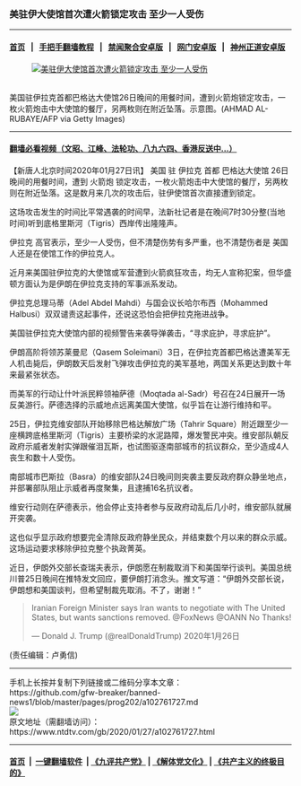 ### 美驻伊大使馆首次遭火箭锁定攻击 至少一人受伤
------------------------

#### [首页](https://github.com/gfw-breaker/banned-news1/blob/master/README.md) &nbsp;&nbsp;|&nbsp;&nbsp; [手把手翻墙教程](https://github.com/gfw-breaker/guides/wiki) &nbsp;&nbsp;|&nbsp;&nbsp; [禁闻聚合安卓版](https://github.com/gfw-breaker/bn-android) &nbsp;&nbsp;|&nbsp;&nbsp; [网门安卓版](https://github.com/oGate2/oGate) &nbsp;&nbsp;|&nbsp;&nbsp; [神州正道安卓版](https://github.com/SzzdOgate/update) 



<div><div class="featured_image">
 <a href="https://i.ntdtv.com/assets/uploads/2020/01/GettyImages-1191131956.jpg" target="_blank">
  <figure>
   <img alt="美驻伊大使馆首次遭火箭锁定攻击 至少一人受伤" src="https://i.ntdtv.com/assets/uploads/2020/01/GettyImages-1191131956-800x450.jpg"/>
  </figure><br/>
 </a>
 <span class="caption">
  美国驻伊拉克首都巴格达大使馆26日晚间的用餐时间，遭到火箭炮锁定攻击，一枚火箭炮击中大使馆的餐厅，另两枚则在附近坠落。示意图。(AHMAD AL-RUBAYE/AFP via Getty Images)
 </span>
</div>
</div><hr/>

#### [翻墙必看视频（文昭、江峰、法轮功、八九六四、香港反送中...）](http://167.172.214.107/home.html)

<div><div class="post_content" itemprop="articleBody">
 <p>
  【新唐人北京时间2020年01月27日讯】
  <ok href="https://www.ntdtv.com/gb/美国.htm">
   美国
  </ok>
  驻
  <ok href="https://www.ntdtv.com/gb/伊拉克.htm">
   伊拉克
  </ok>
  首都
  <ok href="https://www.ntdtv.com/gb/巴格达大使馆.htm">
   巴格达大使馆
  </ok>
  26日晚间的用餐时间，遭到
  <ok href="https://www.ntdtv.com/gb/火箭炮.htm">
   火箭炮
  </ok>
  锁定攻击，一枚火箭炮击中大使馆的餐厅，另两枚则在附近坠落。这是数月来几次的攻击后，驻伊使馆首次直接遭到锁定。
 </p>
 <p>
  这场攻击发生的时间比平常遇袭的时间早，法新社记者是在晚间7时30分整(当地时间)听到底格里斯河（Tigris）西岸传出隆隆声。
 </p>
 <p>
  <ok href="https://www.ntdtv.com/gb/伊拉克.htm">
   伊拉克
  </ok>
  高官表示，至少一人受伤，但不清楚伤势有多严重，也不清楚伤者是
  <ok href="https://www.ntdtv.com/gb/美国.htm">
   美国
  </ok>
  人还是在使馆工作的伊拉克人。
 </p>
 <div class="video_fit_container">
 </div>
 <p>
  近月来美国驻伊拉克的大使馆或军营遭到火箭疯狂攻击，均无人宣称犯案，但华盛顿方面认为是伊朗在伊拉克支持的军事派系发动。
 </p>
 <p>
  伊拉克总理马蒂（Adel Abdel Mahdi）与国会议长哈尔布西（Mohammed Halbusi）双双谴责这起事件，还说这恐怕会把伊拉克拖进战争。
 </p>
 <p>
  <div class="video_fit_container">
  </div>
  美国驻伊拉克大使馆内部的视频警告来袭导弹袭击，“寻求庇护，寻求庇护”。
 </p>
 <p>
  伊朗高阶将领苏莱曼尼（Qasem Soleimani）3日，在伊拉克首都巴格达遭美军无人机击毙后，伊朗数天后发射飞弹攻击伊拉克的美军基地，两国关系更达到数十年来最紧张状态。
 </p>
 <p>
  而美军的行动让什叶派民粹领袖萨德（Moqtada al-Sadr）号召在24日展开一场反美游行。萨德选择的示威地点远离美国大使馆，似乎旨在让游行维持和平。
 </p>
 <p>
  25日，伊拉克维安部队开始移除巴格达解放广场（Tahrir Square）附近跟至少一座横跨底格里斯河（Tigris）主要桥梁的水泥路障，爆发警民冲突。维安部队朝反政府示威者发射实弹跟催泪瓦斯，也试图驱逐南部城市的抗议群众，至少造成4人丧生和数十人受伤。
 </p>
 <p>
  南部城市巴斯拉（Basra）的维安部队24日晚间则突袭主要反政府群众静坐地点，并部署部队阻止示威者再度聚集，且逮捕16名抗议者。
 </p>
 <p>
  维安行动则在萨德表示，他会停止支持者参与反政府动乱后几小时，维安部队就展开突袭。
 </p>
 <p>
  这也似乎显示政府想要完全清除反政府静坐民众，并结束数个月以来的群众示威。这场运动要求移除伊拉克整个执政菁英。
 </p>
 <p>
  近日，伊朗外交部长查瑞夫表示，伊朗愿在制裁取消下和美国举行谈判。美国总统川普25日晚间在推特发文回应，要伊朗打消念头。推文写道：“伊朗外交部长说，伊朗想和美国谈判，但希望制裁先取消。不了，谢谢！”
 </p>
 <blockquote class="twitter-tweet" data-lang="zh-tw">
  <p dir="ltr" lang="en">
   Iranian Foreign Minister says Iran wants to negotiate with The United States, but wants sanctions removed.
   <ok href="https://twitter.com/FoxNews?ref_src=twsrc%5Etfw">
    @FoxNews
   </ok>
   <ok href="https://twitter.com/OANN?ref_src=twsrc%5Etfw">
    @OANN
   </ok>
   No Thanks!
  </p>
  <p>
   — Donald J. Trump (@realDonaldTrump)
   <ok href="https://twitter.com/realDonaldTrump/status/1221225245220265985?ref_src=twsrc%5Etfw">
    2020年1月26日
   </ok>
  </p>
 </blockquote>
 <p>
  <script async="" charset="utf-8" src="https://platform.twitter.com/widgets.js">
  </script>
 </p>
 <p>
  (责任编辑：卢勇信)
 </p>
 <div class="single_ad">
 </div>
</div>
</div>
<hr/>
手机上长按并复制下列链接或二维码分享本文章：<br/>
https://github.com/gfw-breaker/banned-news1/blob/master/pages/prog202/a102761727.md <br/>
<a href='https://github.com/gfw-breaker/banned-news1/blob/master/pages/prog202/a102761727.md'><img src='https://github.com/gfw-breaker/banned-news1/blob/master/pages/prog202/a102761727.md.png'/></a> <br/>
原文地址（需翻墙访问）：https://www.ntdtv.com/gb/2020/01/27/a102761727.html


------------------------
#### [首页](https://github.com/gfw-breaker/banned-news1/blob/master/README.md) &nbsp;|&nbsp; [一键翻墙软件](https://github.com/gfw-breaker/nogfw/blob/master/README.md) &nbsp;| [《九评共产党》](https://github.com/gfw-breaker/9ping.md/blob/master/README.md#九评之一评共产党是什么) | [《解体党文化》](https://github.com/gfw-breaker/jtdwh.md/blob/master/README.md) | [《共产主义的终极目的》](https://github.com/gfw-breaker/gczydzjmd.md/blob/master/README.md)


<img src='http://gfw-breaker.win/banned-news/pages/prog202/a102761727.md' width='0px' height='0px'/>